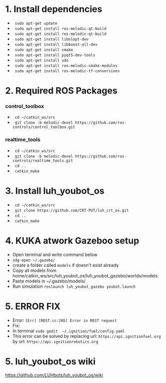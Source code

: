 # 1. Install dependencies
* ` sudo apt-get update`
* ` sudo apt-get install ros-melodic-qt-build`
* ` sudo apt-get install ros-melodic-qt-build`
* ` sudo apt-get install libnlopt-dev`
* ` sudo apt-get install libboost-all-dev`
* ` sudo apt-get install cmake`
* ` sudo apt-get install pyqt5-dev-tools`
* ` sudo apt-get install udo`
* ` sudo apt-get install ros-melodic-cmake-modules`
* ` sudo apt-get install ros-melodic-tf-conversions`

# 2. Required ROS Packages  
### control_toolbox
* ` cd ~/catkin_ws/src`
* ` git clone -b melodic-devel https://github.com/ros-controls/control_toolbox.git`
### realtime_tools
* ` cd ~/catkin_ws/src`
* ` git clone -b melodic-devel https://github.com/ros-controls/realtime_tools.git`
* ` cd ..`
* ` catkin_make`



# 3. Install luh_youbot_os
* ` cd ~/catkin_ws/src`
* ` git clone https://github.com/CRT-PUT/luh_crt_os.git`
* ` cd ..`
* ` catkin_make`

# 4. KUKA atwork Gazeboo setup
* Open terminal and write command below
* `xdg-open ~/.gazebo/`
* create a folder called `models` if doesn't exist already
* Copy all models from home/catkin_ws/src/luh_youbot_os/luh_youbot_gazebo/worlds/models
* Paste models in ~/.gazebo/models/
* Run simulation `roslaunch luh_youbot_gazebo youbot.launch`  

# 5. ERROR FIX
  * Error: `[Err] [REST.cc:205] Error in REST request`
  * Fix: 
  * In terminal `sudo gedit  ~/.ignition/fuel/config.yaml`
  * This error can be solved by replacing url: `https://api.ignitionfuel.org` by url: `https://api.ignitionrobotics.org`
  
  
# 5. luh_youbot_os wiki
https://github.com/LUHbots/luh_youbot_os/wiki
